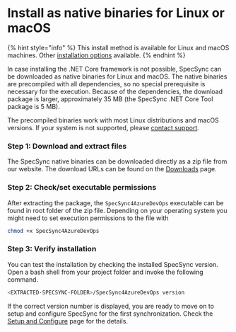# Install as native binaries for Linux or macOS

{% hint style="info" %}
This install method is available for Linux and macOS machines. Other [installation options](./) available.
{% endhint %}

In case installing the .NET Core framework is not possible, SpecSync can be downloaded as native binaries for Linux and macOS. The native binaries are precompiled with all dependencies, so no special prerequisite is necessary for the execution. Because of the dependencies, the download package is larger, approximately 35 MB \(the SpecSync .NET Core Tool package is 5 MB\).

The precompiled binaries work with most Linux distributions and macOS versions. If your system is not supported, please [contact support](../contact/specsync-support.md).

### Step 1: Download and extract files

The SpecSync native binaries can be downloaded directly as a zip file from our website. The download URLs can be found on the [Downloads](../downloads.md) page.

### Step 2: Check/set executable permissions

After extracting the package, the `SpecSync4AzureDevOps` executable can be found in root folder of the zip file. Depending on your operating system you might need to set execution permissions to the file with

```bash
chmod +x SpecSync4AzureDevOps
```

### Step 3: Verify installation

You can test the installation by checking the installed SpecSync version. Open a bash shell from your project folder and invoke the following command.

```bash
<EXTRACTED-SPECSYNC-FOLDER>/SpecSync4AzureDevOps version
```

If the correct version number is displayed, you are ready to move on to setup and configure SpecSync for the first synchronization. Check the [Setup and Configure](setup-and-configure.md) page for the details.

